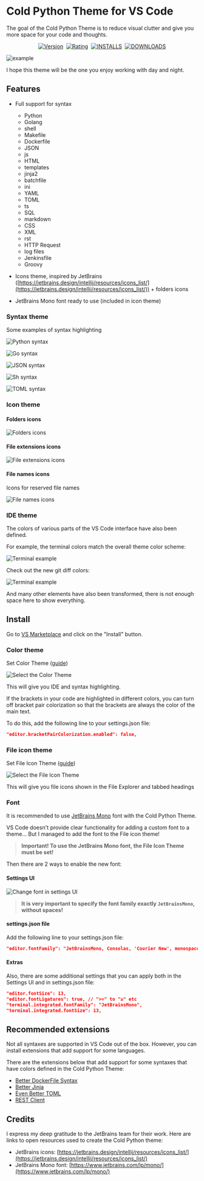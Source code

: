 # Cold Python Theme for VS Code

The goal of the Cold Python Theme is to reduce visual clutter and give you more space for your code and thoughts.

<p align="center">
    <a href="https://marketplace.visualstudio.com/items?itemName=nparamonov.cold-python-theme"><img src="https://img.shields.io/visual-studio-marketplace/v/nparamonov.cold-python-theme?style=for-the-badge&colorA=555555&colorB=007ec6&label=VERSION" alt="Version"></a>&nbsp;
    <a href="https://marketplace.visualstudio.com/items?itemName=nparamonov.cold-python-theme"><img src="https://img.shields.io/visual-studio-marketplace/r/nparamonov.cold-python-theme?style=for-the-badge&colorA=555555&colorB=007ec6&label=RATING" alt="Rating"></a>&nbsp;
    <a href="https://marketplace.visualstudio.com/items?itemName=nparamonov.cold-python-theme"><img src="https://img.shields.io/visual-studio-marketplace/i/nparamonov.cold-python-theme?style=for-the-badge&colorA=555555&colorB=007ec6&label=Installs" alt="INSTALLS"></a>&nbsp;
    <a href="https://marketplace.visualstudio.com/items?itemName=nparamonov.cold-python-theme"><img src="https://img.shields.io/visual-studio-marketplace/d/nparamonov.cold-python-theme?style=for-the-badge&colorA=555555&colorB=007ec6&label=Downloads" alt="DOWNLOADS"></a>
</p>

![example](https://raw.githubusercontent.com/nparamonov/vscode-cold-python-theme/main/img/example.png)

I hope this theme will be the one you enjoy working with day and night.

## Features

- Full support for syntax
  - Python
  - Golang
  - shell
  - Makefile
  - Dockerfile
  - JSON
  - js
  - HTML
  - templates
  - jinja2
  - batchfile
  - ini
  - YAML
  - TOML
  - ts
  - SQL
  - markdown
  - CSS
  - XML
  - rst
  - HTTP Request
  - log files
  - Jenkinsfile
  - Groovy

- Icons theme, inspired by JetBrains ([https://jetbrains.design/intellij/resources/icons_list/](https://jetbrains.design/intellij/resources/icons_list/)) + folders icons
- JetBrains Mono font ready to use (included in icon theme)


### Syntax theme

Some examples of syntax highlighting

![Python syntax](https://raw.githubusercontent.com/nparamonov/vscode-cold-python-theme/main/img/syntax_example_python.png)

![Go syntax](https://raw.githubusercontent.com/nparamonov/vscode-cold-python-theme/main/img/syntax_example_go.png)

![JSON syntax](https://raw.githubusercontent.com/nparamonov/vscode-cold-python-theme/main/img/syntax_example_json.png)

![Sh syntax](https://raw.githubusercontent.com/nparamonov/vscode-cold-python-theme/main/img/syntax_example_sh.png)

![TOML syntax](https://raw.githubusercontent.com/nparamonov/vscode-cold-python-theme/main/img/syntax_example_toml.png)


### Icon theme

#### Folders icons

![Folders icons](https://raw.githubusercontent.com/nparamonov/vscode-cold-python-theme/main/img/folders_icons.png)

#### File extensions icons

![File extensions icons](https://raw.githubusercontent.com/nparamonov/vscode-cold-python-theme/main/img/file_extensions_icons.png)

#### File names icons

Icons for reserved file names

![File names icons](https://raw.githubusercontent.com/nparamonov/vscode-cold-python-theme/main/img/file_names_icons.png)


### IDE theme

The colors of various parts of the VS Code interface have also been defined.

For example, the terminal colors match the overall theme color scheme:

![Terminal example](https://raw.githubusercontent.com/nparamonov/vscode-cold-python-theme/main/img/terminal_example.png)

Check out the new git diff colors:

![Terminal example](https://raw.githubusercontent.com/nparamonov/vscode-cold-python-theme/main/img/git_diff_example.png)

And many other elements have also been transformed, there is not enough space here to show everything.

## Install

Go to [VS Marketplace](https://marketplace.visualstudio.com/items?itemName=nparamonov.cold-python-theme) and click on the "Install" button.

### Color theme

Set Color Theme ([guide](https://code.visualstudio.com/docs/getstarted/themes#_selecting-the-color-theme))

![Select the Color Theme](https://raw.githubusercontent.com/nparamonov/vscode-cold-python-theme/main/img/select_color_theme.jpg)

This will give you IDE and syntax highlighting.

If the brackets in your code are highlighted in different colors, you can turn off bracket pair colorization so that the brackets are always the color of the main text.

To do this, add the following line to your settings.json file:

```json
"editor.bracketPairColorization.enabled": false,
```

### File icon theme

Set File Icon Theme ([guide](https://code.visualstudio.com/docs/getstarted/themes#_selecting-the-file-icon-theme))

![Select the File Icon Theme](https://raw.githubusercontent.com/nparamonov/vscode-cold-python-theme/main/img/select_file_icon_theme.jpg)

This will give you file icons shown in the File Explorer and tabbed headings

### Font

It is recommended to use [JetBrains Mono](https://www.jetbrains.com/lp/mono/) font with the Cold Python Theme.

VS Code doesn't provide clear functionality for adding a custom font to a theme... But I managed to add the font to the File icon theme!

> **Important! To use the JetBrains Mono font, the File Icon Theme must be set!**

Then there are 2 ways to enable the new font:

#### Settings UI

![Change font in settings UI](https://raw.githubusercontent.com/nparamonov/vscode-cold-python-theme/main/img/change_font_settings_ui.jpg)

> **It is very important to specify the font family exactly `JetBrainsMono`, without spaces!**

#### settings.json file

Add the following line to your settings.json file:

```json
"editor.fontFamily": "JetBrainsMono, Consolas, 'Courier New', monospace",
```

#### Extras
Also, there are some additional settings that you can apply both in the Settings UI and in settings.json file:

```json
"editor.fontSize": 13,
"editor.fontLigatures": true, // ">=" to "≥" etc
"terminal.integrated.fontFamily": "JetBrainsMono",
"terminal.integrated.fontSize": 13,
```

## Recommended extensions

Not all syntaxes are supported in VS Code out of the box. However, you can install extensions that add support for some languages.

There are the extensions below that add support for some syntaxes that have colors defined in the Cold Python Theme:

- [Better DockerFile Syntax](https://marketplace.visualstudio.com/items?itemName=jeff-hykin.better-dockerfile-syntax)
- [Better Jinja](https://marketplace.visualstudio.com/items?itemName=samuelcolvin.jinjahtml)
- [Even Better TOML](https://marketplace.visualstudio.com/items?itemName=tamasfe.even-better-toml)
- [REST Client](https://marketplace.visualstudio.com/items?itemName=humao.rest-client)

## Credits

I express my deep gratitude to the JetBrains team for their work. Here are links to open resources used to create the Cold Python theme:

- JetBrains icons: [https://jetbrains.design/intellij/resources/icons_list/](https://jetbrains.design/intellij/resources/icons_list/)
- JetBrains Mono font: [https://www.jetbrains.com/lp/mono/](https://www.jetbrains.com/lp/mono/)
